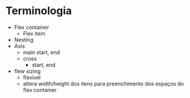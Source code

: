 # Terminologia

- Flex container
    - Flex item
- Nesting
- Axis
    - main
        start, end
    - cross
        - start, end
- flew sizing
    - flexível
    - altera width/height dos itens para preenchimento dos espaços do flex container